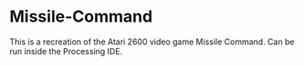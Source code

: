 # Missile-Command
This is a recreation of the Atari 2600 video game Missile Command.
Can be run inside the Processing IDE.
